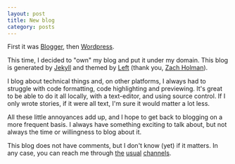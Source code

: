 ```yaml
---
layout: post
title: New blog
category: posts
---
```


First it was [Blogger](https://jpalardy.blogspot.ca/), then [Wordpress](https://technotales.wordpress.com/).

This time, I decided to "own" my blog and put it under my domain. This blog is generated by [Jekyll](https://jekyllrb.com/) and
themed by [Left](https://zachholman.com/posts/left/) (thank you, [Zach Holman](https://twitter.com/holman)).

I blog about technical things and, on other platforms, I always had to struggle
with code formatting, code highlighting and previewing. It's great to be able
to do it all locally, with a text-editor, and using source control. If I only
wrote stories, if it were all text, I'm sure it would matter a lot less.

All these little annoyances add up, and I hope to get back to blogging on a more
frequent basis. I always have something exciting to talk about, but not always
the time or willingness to blog about it.

This blog does not have comments, but I don't know (yet) if it matters. In any case, you
can reach me through [the](https://github.com/jpalardy) [usual](https://twitter.com/jpalardy) [channels](mailto:jonathan.palardy@gmail.com).

